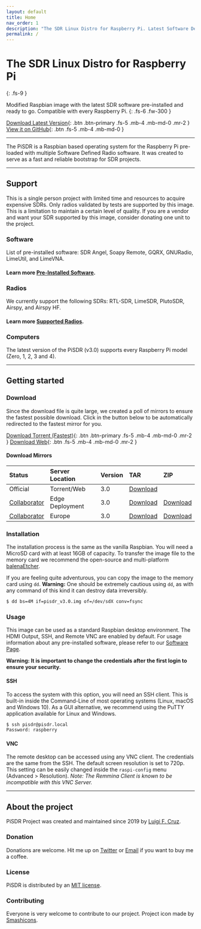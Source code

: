 ```yaml
---
layout: default
title: Home
nav_order: 1
description: "The SDR Linux Distro for Raspberry Pi. Latest Software Defined Radio software pre-installed and ready to go."
permalink: /
---
```


# The SDR Linux Distro for Raspberry Pi
{: .fs-9 }

Modified Raspbian image with the latest SDR software pre-installed and ready to go. Compatible with every Raspberry Pi.
{: .fs-6 .fw-300 }

[Download Latest Version](#getting-started){: .btn .btn-primary .fs-5 .mb-4 .mb-md-0 .mr-2 } [View it on GitHub](https://github.com/luigifreitas/pisdr-image){: .btn .fs-5 .mb-4 .mb-md-0 }

---

The PiSDR is a Raspbian based operating system for the Raspberry Pi pre-loaded with multiple Software Defined Radio software. It was created to serve as a fast and reliable bootstrap for SDR projects.

---

## Support
This is a single person project with limited time and resources to acquire expensive SDRs. Only radios validated by tests are supported by this image. This is a limitation to maintain a certain level of quality. If you are a vendor and want your SDR supported by this image, consider donating one unit to the project.

### Software 
List of pre-installed software: SDR Angel, Soapy Remote, GQRX, GNURadio, LimeUtil, and LimeVNA.
#### Learn more [Pre-Installed Software](https://pisdr.luigifreitas.me/docs/software/software/index).

### Radios
We currently support the following SDRs: RTL-SDR, LimeSDR, PlutoSDR, Airspy, and Airspy HF.
#### Learn more [Supported Radios](https://pisdr.luigifreitas.me/docs/radios/radios/index).
 
### Computers
The latest version of the PiSDR (v3.0) supports every Raspberry Pi model (Zero, 1, 2, 3 and 4).

---

## Getting started

### Download
Since the download file is quite large, we created a poll of mirrors to ensure the fastest possible download. Click in the button below to be automatically redirected to the fastest mirror for you.

[Download Torrent (Fastest)](http://bit.ly/2Z8fgPs){: .btn .btn-primary .fs-5 .mb-4 .mb-md-0 .mr-2 } 
[Download Web](http://bit.ly/34JASmH){: .btn .fs-5 .mb-4 .mb-md-0 .mr-2 } 

#### Download Mirrors

| Status       | Server Location |Version  | TAR | ZIP |
|:-------------|:----------------|:--|:---|:----|
| Official | Torrent/Web | 3.0 | [Download](http://bit.ly/2Z8fgPs) | |
| [Collaborator](https://twitter.com/sam210723) | Edge Deployment | 3.0 | [Download](http://bit.ly/34JASmH) | [Download](http://bit.ly/2Z9ZOCu) |
| [Collaborator](https://twitter.com/F5OEOEvariste) | Europe | 3.0 | [Download](http://bit.ly/2QaL0zk) | [Download](http://bit.ly/2sR5C84) |

### Installation
The installation process is the same as the vanilla Raspbian. You will need a MicroSD card with at least 16GB of capacity. To transfer the image file to the memory card we recommend the open-source and multi-platform [balenaEtcher](https://www.balena.io/etcher/).

If you are feeling quite adventurous, you can copy the image to the memory card using `dd`. **Warning:** One should be extremely cautious using `dd`, as with any command of this kind it can destroy data irreversibly.
```bash
$ dd bs=4M if=pisdr_v3.0.img of=/dev/sdX conv=fsync
```
### Usage
This image can be used as a standard Raspbian desktop environment. The HDMI Output, SSH, and Remote VNC are enabled by default. For usage information about any pre-installed software, please refer to our [Software Page](https://pisdr.luigifreitas.me/docs/software/software/index).

**Warning: It is important to change the credentials after the first login to ensure your security.**

#### SSH
To access the system with this option, you will need an SSH client. This is built-in inside the Command-Line of most operating systems (Linux, macOS and Windows 10). As a GUI alternative, we recommend using the PuTTY application available for Linux and Windows.

```bash
$ ssh pisdr@pisdr.local
Password: raspberry
```

#### VNC
The remote desktop can be accessed using any VNC client. The credentials are the same from the SSH. The default screen resolution is set to 720p. This setting can be easily changed inside the `raspi-config` menu (Advanced > Resolution).  _Note: The Remmina Client is known to be incompatible with this VNC Server._

---

## About the project

PiSDR Project was created and maintained since 2019 by [Luigi F. Cruz](https://luigifreitas.me).

### Donation

Donations are welcome. Hit me up on [Twitter](https://twitter.com/luigifcruz) or [Email](mailto:luigifcruz@gmail.com) if you want to buy me a coffee.

### License

PiSDR is distributed by an [MIT license](https://raw.githubusercontent.com/luigifreitas/pisdr-image/master/LICENSE).

### Contributing

Everyone is very welcome to contribute to our project. Project icon made by [Smashicons](https://www.flaticon.com/authors/smashicons). 
